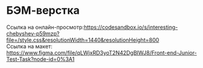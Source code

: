 # БЭМ-верстка
Ссылка на онлайн-просмотр:https://codesandbox.io/s/interesting-chebyshev-p59mzp?file=/style.css&resolutionWidth=1440&resolutionHeight=800<br/> 
Ссылка на макет: https://www.figma.com/file/qLWjxRD3yoT2N42DgBIWJ8/Front-end-Junior-Test-Task?node-id=0%3A1
